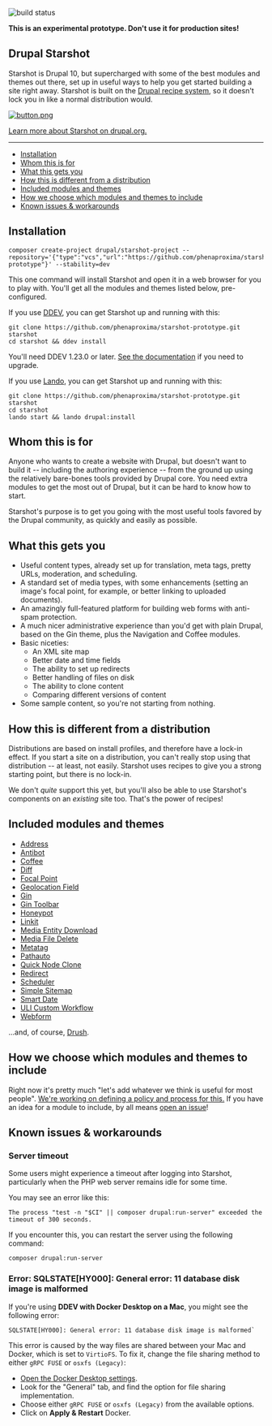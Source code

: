![build status](https://github.com/phenaproxima/starshot-prototype/actions/workflows/main.yml/badge.svg)

**This is an experimental prototype. Don't use it for production sites!**

## Drupal Starshot
Starshot is Drupal 10, but supercharged with some of the best modules and themes out there, set up in useful ways to help you get started building a site right away. Starshot is built on the [Drupal recipe system](https://drupal.org/project/distributions_recipes), so it doesn't lock you in like a normal distribution would.

[![button.png](.tugboat%2Fbutton.png)](https://main-fw6eaiqwuojqnlnerzwoc8rf2ca8t4qq.tugboatqa.com/)

[Learn more about Starshot on drupal.org.](https://drupal.org/starshot)

<hr/>

* [Installation](#installation)
* [Whom this is for](#whom-this-is-for)
* [What this gets you](#what-this-gets-you)
* [How this is different from a distribution](#how-this-is-different-from-a-distribution)
* [Included modules and themes](#included-modules-and-themes)
* [How we choose which modules and themes to include](#how-we-choose-which-modules-and-themes-to-include)
* [Known issues & workarounds](#known-issues--workarounds)

## Installation
```
composer create-project drupal/starshot-project --repository='{"type":"vcs","url":"https://github.com/phenaproxima/starshot-prototype"}' --stability=dev
```
This one command will install Starshot and open it in a web browser for you to play with. You'll get all the modules and themes listed below, pre-configured.

If you use [DDEV](https://ddev.com), you can get Starshot up and running with this:
```
git clone https://github.com/phenaproxima/starshot-prototype.git starshot
cd starshot && ddev install
```
You'll need DDEV 1.23.0 or later. [See the documentation](https://ddev.readthedocs.io/en/stable/users/install/ddev-upgrade/) if you need to upgrade.

If you use [Lando](https://lando.dev/), you can get Starshot up and running with this:
```
git clone https://github.com/phenaproxima/starshot-prototype.git starshot
cd starshot
lando start && lando drupal:install
```

## Whom this is for
Anyone who wants to create a website with Drupal, but doesn't want to build it -- including the authoring experience -- from the ground up using the relatively bare-bones tools provided by Drupal core. You need extra modules to get the most out of Drupal, but it can be hard to know how to start.

Starshot's purpose is to get you going with the most useful tools favored by the Drupal community, as quickly and easily as possible.

## What this gets you
* Useful content types, already set up for translation, meta tags, pretty URLs, moderation, and scheduling.
* A standard set of media types, with some enhancements (setting an image's focal point, for example, or better linking to uploaded documents).
* An amazingly full-featured platform for building web forms with anti-spam protection.
* A much nicer administrative experience than you'd get with plain Drupal, based on the Gin theme, plus the Navigation and Coffee modules.
* Basic niceties:
  * An XML site map
  * Better date and time fields
  * The ability to set up redirects
  * Better handling of files on disk
  * The ability to clone content
  * Comparing different versions of content
* Some sample content, so you're not starting from nothing.

## How this is different from a distribution
Distributions are based on install profiles, and therefore have a lock-in effect. If you start a site on a distribution, you can't really stop using that distribution -- at least, not easily. Starshot uses recipes to give you a strong starting point, but there is no lock-in.

We don't _quite_ support this yet, but you'll also be able to use Starshot's components on an _existing_ site too. That's the power of recipes!

## Included modules and themes
* [Address](https://drupal.org/project/address)
* [Antibot](https://drupal.org/project/antibot)
* [Coffee](https://drupal.org/project/coffee)
* [Diff](https://drupal.org/project/diff)
* [Focal Point](https://drupal.org/project/focal_point)
* [Geolocation Field](https://drupal.org/project/geolocation)
* [Gin](https://drupal.org/project/gin)
* [Gin Toolbar](https://drupal.org/project/gin_toolbar)
* [Honeypot](https://drupal.org/project/honeypot)
* [Linkit](https://drupal.org/project/linkit)
* [Media Entity Download](https://drupal.org/project/media_entity_download)
* [Media File Delete](https://drupal.org/project/media_file_delete)
* [Metatag](https://drupal.org/project/metatag)
* [Pathauto](https://drupal.org/project/pathauto)
* [Quick Node Clone](https://drupal.org/project/quick_node_clone)
* [Redirect](https://drupal.org/project/redirect)
* [Scheduler](https://drupal.org/project/scheduler)
* [Simple Sitemap](https://drupal.org/project/simple_sitemap)
* [Smart Date](https://drupal.org/project/smart_date)
* [ULI Custom Workflow](https://drupal.org/project/uli_custom_workflow)
* [Webform](https://drupal.org/project/webform)

...and, of course, [Drush](https://www.drush.org).

## How we choose which modules and themes to include
Right now it's pretty much "let's add whatever we think is useful for most people". [We're working on defining a policy and process for this.](https://github.com/phenaproxima/starshot-prototype/issues/11) If you have an idea for a module to include, by all means [open an issue](https://github.com/phenaproxima/starshot-prototype/issues/new/choose)!

## Known issues & workarounds

### Server timeout
Some users might experience a timeout after logging into Starshot, particularly when the PHP web server remains idle for some time.

You may see an error like this:
```
The process "test -n "$CI" || composer drupal:run-server" exceeded the timeout of 300 seconds.
```

If you encounter this, you can restart the server using the following command:
```
composer drupal:run-server
```

### Error: SQLSTATE[HY000]: General error: 11 database disk image is malformed
If you're using **DDEV with Docker Desktop on a Mac**, you might see the following error:

```
SQLSTATE[HY000]: General error: 11 database disk image is malformed`
```
This error is caused by the way files are shared between your Mac and Docker, which is set to `VirtioFS`. To fix it, change the file sharing method to either `gRPC FUSE` or `osxfs (Legacy)`:

- [Open the Docker Desktop settings](https://docs.docker.com/desktop/settings/mac/).
- Look for the "General" tab, and find the option for file sharing implementation.
- Choose either `gRPC FUSE` or `osxfs (Legacy)` from the available options.
- Click on **Apply & Restart** Docker.
